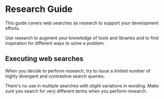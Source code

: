 # Research Guide

This guide covers web searches as research to support your development efforts.

Use research to augment your knowledge of tools and libraries and to find inspiration for different ways to solve a problem.

## Executing web searches

When you decide to perform research, try to issue a limited number of highly divergent and contrastive search queries.

There's no use in multiple searches with slight variations in wording. Make sure you search for very different terms when you
perform research.
